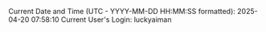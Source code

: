 Current Date and Time (UTC - YYYY-MM-DD HH:MM:SS formatted): 2025-04-20 07:58:10
Current User's Login: luckyaiman
